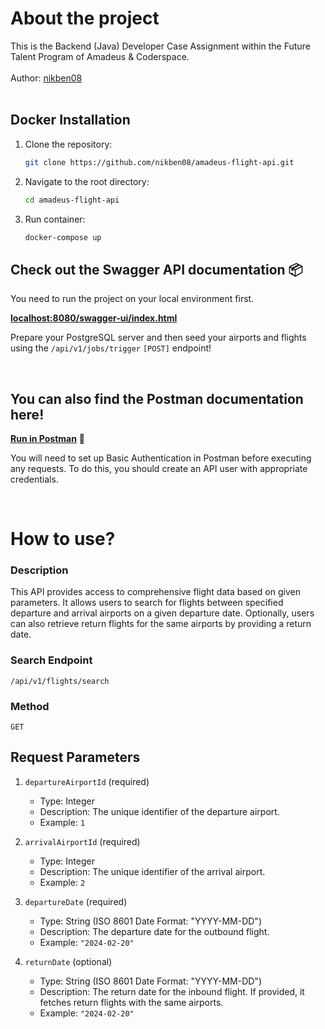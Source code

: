 <h1>About the project</h1>
This is the Backend (Java) Developer Case Assignment within the Future Talent Program of Amadeus & Coderspace.
<br>
<br>
Author: <a href="https://github.com/nikben08" target="_blank">nikben08</a>
<br>
<br>

## Docker Installation

1. Clone the repository:
    ```bash
    git clone https://github.com/nikben08/amadeus-flight-api.git
    ```

2. Navigate to the root directory:
    ```bash
    cd amadeus-flight-api
    ```

2. Run container:
    ```bash
    docker-compose up
    ```


## Check out the Swagger API documentation 📦
You need to run the project on your local environment first.
<br>

<a href="http://localhost:8080/swagger-ui/index.html" target="_blank"><strong>localhost:8080/swagger-ui/index.html</strong></a>
<br>

Prepare your PostgreSQL server and then seed your airports and flights using the `/api/v1/jobs/trigger` `[POST]` endpoint!

<br>

## You can also find the Postman documentation here!
<a href="https://documenter.getpostman.com/view/5602393/2sA3BuUnvb" target="_blank"><strong>Run in Postman</strong></a> 🚀

You will need to set up Basic Authentication in Postman before executing any requests. To do this, you should create an API user with appropriate credentials.

<br>


# How to use?

### Description
This API provides access to comprehensive flight data based on given parameters. It allows users to search for flights between specified departure and arrival airports on a given departure date. Optionally, users can also retrieve return flights for the same airports by providing a return date.

### Search Endpoint
`/api/v1/flights/search`

### Method
`GET`

## Request Parameters

1. `departureAirportId` (required)
   - Type: Integer
   - Description: The unique identifier of the departure airport.
   - Example: `1`

2. `arrivalAirportId` (required)
   - Type: Integer
   - Description: The unique identifier of the arrival airport.
   - Example: `2`

3. `departureDate` (required)
   - Type: String (ISO 8601 Date Format: "YYYY-MM-DD")
   - Description: The departure date for the outbound flight.
   - Example: `"2024-02-20"`

4. `returnDate` (optional)
   - Type: String (ISO 8601 Date Format: "YYYY-MM-DD")
   - Description: The return date for the inbound flight. If provided, it fetches return flights with the same airports.
   - Example: `"2024-02-20"`
